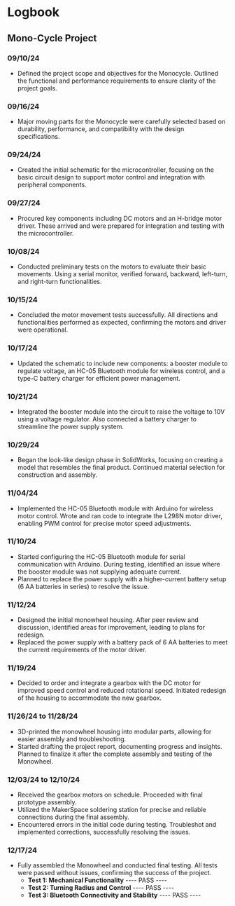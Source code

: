 # Logbook

## Mono-Cycle Project

### **09/10/24**
- Defined the project scope and objectives for the Monocycle. Outlined the functional and performance requirements to ensure clarity of the project goals.

### **09/16/24**
- Major moving parts for the Monocycle were carefully selected based on durability, performance, and compatibility with the design specifications.

### **09/24/24**
- Created the initial schematic for the microcontroller, focusing on the basic circuit design to support motor control and integration with peripheral components.

### **09/27/24**
- Procured key components including DC motors and an H-bridge motor driver. These arrived and were prepared for integration and testing with the microcontroller.

### **10/08/24**
- Conducted preliminary tests on the motors to evaluate their basic movements. Using a serial monitor, verified forward, backward, left-turn, and right-turn functionalities.

### **10/15/24**
- Concluded the motor movement tests successfully. All directions and functionalities performed as expected, confirming the motors and driver were operational.

### **10/17/24**
- Updated the schematic to include new components: a booster module to regulate voltage, an HC-05 Bluetooth module for wireless control, and a type-C battery charger for efficient power management.

### **10/21/24**
- Integrated the booster module into the circuit to raise the voltage to 10V using a voltage regulator. Also connected a battery charger to streamline the power supply system.

### **10/29/24**
- Began the look-like design phase in SolidWorks, focusing on creating a model that resembles the final product. Continued material selection for construction and assembly.

### **11/04/24**
- Implemented the HC-05 Bluetooth module with Arduino for wireless motor control. Wrote and ran code to integrate the L298N motor driver, enabling PWM control for precise motor speed adjustments.

### **11/10/24**
- Started configuring the HC-05 Bluetooth module for serial communication with Arduino. During testing, identified an issue where the booster module was not supplying adequate current.
- Planned to replace the power supply with a higher-current battery setup (6 AA batteries in series) to resolve the issue.

### **11/12/24**
- Designed the initial monowheel housing. After peer review and discussion, identified areas for improvement, leading to plans for redesign.
- Replaced the power supply with a battery pack of 6 AA batteries to meet the current requirements of the motor driver.

### **11/19/24**
- Decided to order and integrate a gearbox with the DC motor for improved speed control and reduced rotational speed. Initiated redesign of the housing to accommodate the new gearbox.

### **11/26/24 to 11/28/24**
- 3D-printed the monowheel housing into modular parts, allowing for easier assembly and troubleshooting.
- Started drafting the project report, documenting progress and insights. Planned to finalize it after the complete assembly and testing of the Monowheel.

### **12/03/24 to 12/10/24**
- Received the gearbox motors on schedule. Proceeded with final prototype assembly.
- Utilized the MakerSpace soldering station for precise and reliable connections during the final assembly.
- Encountered errors in the initial code during testing. Troubleshot and implemented corrections, successfully resolving the issues.

### **12/17/24**
- Fully assembled the Monowheel and conducted final testing. All tests were passed without issues, confirming the success of the project.
  - **Test 1: Mechanical Functionality** ---- PASS ----
  - **Test 2: Turning Radius and Control** ---- PASS ----
  - **Test 3: Bluetooth Connectivity and Stability** ---- PASS ----

